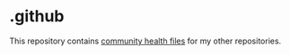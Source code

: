 # .github

This repository contains [community health files](https://docs.github.com/en/communities/setting-up-your-project-for-healthy-contributions/creating-a-default-community-health-file) for my other repositories.

